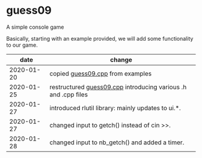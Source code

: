 # guess09
A simple console game

Basically, starting with an example provided, we will add some functionality to our game.


| date | change |
|---|---|
|2020-01-20|copied [guess09.cpp](src/guess09.cpp) from examples
|2020-01-25|restructured [guess09.cpp](src/guess09.cpp) introducing various .h and .cpp files
|2020-01-27|introduced rlutil library: mainly updates to ui.*.
|2020-01-27|changed input to getch() instead of cin >>.
|2020-01-28|changed input to nb_getch() and added a timer.


